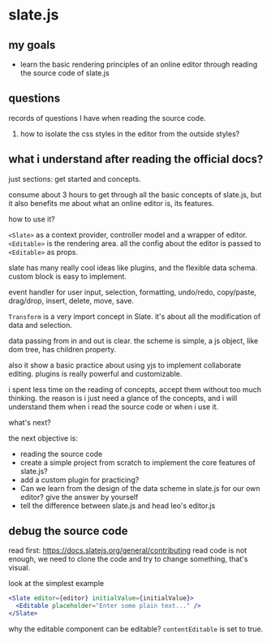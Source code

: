# slate.js

## my goals

- learn the basic rendering principles of an online editor through reading the source code of slate.js

## questions

records of questions I have when reading the source code.

1. how to isolate the css styles in the editor from the outside styles?

## what i understand after reading the official docs?

just sections: get started and concepts.

consume about 3 hours to get through all the basic concepts of slate.js, but it also benefits me about what an online editor is, its features.

how to use it?

`<Slate>` as a context provider, controller model and a wrapper of editor.
`<Editable>` is the rendering area. all the config about the editor is passed to `<Editable>` as props.

slate has many really cool ideas like plugins, and the flexible data schema. custom block is easy to implement.

event handler for user input, selection, formatting, undo/redo, copy/paste, drag/drop, insert, delete, move, save.

`Transform` is a very import concept in Slate. it's about all the modification of data and selection.

data passing from in and out is clear. the scheme is simple, a js object, like dom tree, has children property.

also it show a basic practice about using yjs to implement collaborate editing. plugins is really powerful and customizable.

i spent less time on the reading of concepts, accept them without too much thinking. the reason is i just need a glance of the concepts, and i will understand them when i read the source code or when i use it.

what's next?

the next objective is:

- reading the source code
- create a simple project from scratch to implement the core features of slate.js?
- add a custom plugin for practicing?
- Can we learn from the design of the data scheme in slate.js for our own editor? give the answer by yourself
- tell the difference between slate.js and head leo's editor.js

## debug the source code

read first: <https://docs.slatejs.org/general/contributing>
read code is not enough, we need to clone the code and try to change something, that's visual.

look at the simplest example

```jsx
<Slate editor={editor} initialValue={initialValue}>
  <Editable placeholder="Enter some plain text..." />
</Slate>
```

why the editable component can be editable? `contentEditable` is set to true.

